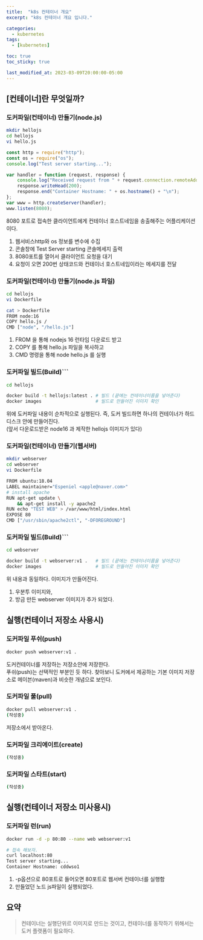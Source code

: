 ```yaml
---
title:  "k8s 컨테이너 개요"
excerpt: "k8s 컨테이너 개요 입니다."

categories:
  - kubernetes
tags:
  - [kubernetes]

toc: true
toc_sticky: true

last_modified_at: 2023-03-09T20:00:00-05:00
---
```


## [컨테이너]란 무엇일까?
### 도커파일(컨테이너) 만들기(node.js)
```bash
mkdir hellojs
cd hellojs
vi hello.js

```  
```js
const http = require("http");
const os = require("os");
console.log("Test server starting...");

var handler = function (request, response) {
	console.log("Received request from " + request.connection.remoteAddress);
	response.writeHead(200);
	response.end("Container Hostname: " + os.hostname() + "\n");
};
var www = http.createServer(handler);
www.listen(8080);

```  
8080 포트로 접속한 클라이언트에게 컨테이너 호스트네임을 송출해주는 어플리케이션이다.  
1. 웹서비스http와 os 정보를 변수에 수집
2. 콘솔창에 Test Server starting 콘솔메세지 출력
3. 8080포트를 열어서 클라이언트 요청을 대기
4. 요청이 오면 200번 상태코드와 컨테이너 호스트네임이라는 메세지를 전달

### 도커파일(컨테이너) 만들기(node.js 파일)
```bash
cd hellojs
vi Dockerfile

cat > Dockerfile
FROM node:16
COPY hello.js /
CMD ["node", "/hello.js"]

```
1. FROM 을 통해 nodejs 16 런타임 다운로드 받고
2. COPY 를 통해 hello.js 파일을 복사하고
3. CMD 명령을 통해 node hello.js 를 실행

### 도커파일 빌드(Build)```
```bash
cd hellojs

docker build -t hellojs:latest . # 빌드 (끝에는 컨테이너이름을 넣어준다)
docker images                    # 빌드로 만들어진 이미지 확인

```
위에 도커파일 내용이 순차적으로 실행된다. 즉, 도커 빌드하면 하나의 컨테이너가 하드디스크 안에 만들어진다.  
(앞서 다운로드받은 node16 과 제작한 hellojs 이미지가 있다)  

### 도커파일(컨테이너) 만들기(웹서버)
```bash
mkdir webserver
cd webserver
vi Dockerfile

FROM ubuntu:18.04
LABEL maintainer="Espeniel <apple@naver.com>"
# install apache
RUN apt-get update \
	&& apt-get install -y apache2
RUN echo "TEST WEB" > /var/www/html/index.html
EXPOSE 80
CMD ["/usr/sbin/apache2ctl", "-DFOREGROUND"]

```

### 도커파일 빌드(Build)```
```bash
cd webserver

docker build -t webserver:v1 .   # 빌드 (끝에는 컨테이너이름을 넣어준다)
docker images                    # 빌드로 만들어진 이미지 확인

```
위 내용과 동일하다. 이미지가 만들어진다.  
1. 우분투 이미지와, 
2. 방금 만든 webserver 이미지가 추가 되었다.


## 실행(컨테이너 저장소 사용시)
### 도커파일 푸쉬(push)

```bash
docker push webserver:v1 .

```
도커컨테이너를 저장하는 저장소안에 저장한다.  
푸쉬(push)는 선택적인 부분인 듯 하다. 찾아보니 도커에서 제공하는 기본 이미지 저장소로 메이븐(maven)과 비슷한 개념으로 보인다.
  
### 도커파일 풀(pull)
```bash
docker pull webserver:v1 .
(작성중)
```
저장소에서 받아온다.

### 도커파일 크리에이트(create)
```bash
(작성중)

```

### 도커파일 스타트(start)
```bash
(작성중)

```

## 실행(컨테이너 저장소 미사용시)
### 도커파일 런(run)
```bash
docker run -d -p 80:80 --name web webserver:v1

# 접속 해보자.
curl localhost:80
Test server starting...
Container Hostname: cddwso1

```

1. -p옵션으로 80포트로 들어오면 80포트로 웹서버 컨테이너를 실행함
2. 만들었던 노드 js파일이 실행되었다.

## 요약
> 컨테이너는 실행단위르 이미지로 만드는 것이고, 컨테이너를 동작하기 위해서는 도커 플랫폼이 필요하다. 

